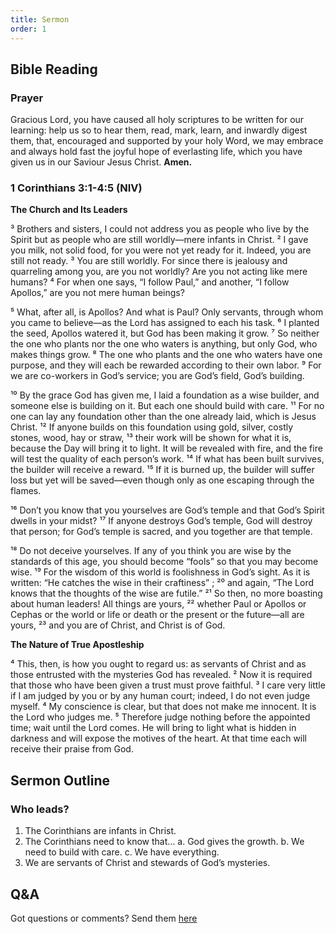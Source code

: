 ```yaml
---
title: Sermon 
order: 1
---
```


## Bible Reading

### Prayer
Gracious Lord, you have caused all holy scriptures to be written for our learning: help us so to hear them, read, mark, learn, and inwardly digest them, that, encouraged and supported by your holy Word, we may embrace and always hold fast the joyful hope of everlasting life, which you have given us in our Saviour Jesus Christ.
**Amen.**


### 1 Corinthians 3:1-4:5 (NIV)

**The Church and Its Leaders**

³ Brothers and sisters, I could not address you as people who live by the Spirit but as people who are still worldly—mere infants in Christ. ² I gave you milk, not solid food, for you were not yet ready for it. Indeed, you are still not ready. ³ You are still worldly. For since there is jealousy and quarreling among you, are you not worldly? Are you not acting like mere humans? ⁴ For when one says, “I follow Paul,” and another, “I follow Apollos,” are you not mere human beings?

⁵ What, after all, is Apollos? And what is Paul? Only servants, through whom you came to believe—as the Lord has assigned to each his task. ⁶ I planted the seed, Apollos watered it, but God has been making it grow. ⁷ So neither the one who plants nor the one who waters is anything, but only God, who makes things grow. ⁸ The one who plants and the one who waters have one purpose, and they will each be rewarded according to their own labor. ⁹ For we are co-workers in God’s service; you are God’s field, God’s building.

¹⁰ By the grace God has given me, I laid a foundation as a wise builder, and someone else is building on it. But each one should build with care. ¹¹ For no one can lay any foundation other than the one already laid, which is Jesus Christ. ¹² If anyone builds on this foundation using gold, silver, costly stones, wood, hay or straw, ¹³ their work will be shown for what it is, because the Day will bring it to light. It will be revealed with fire, and the fire will test the quality of each person’s work. ¹⁴ If what has been built survives, the builder will receive a reward. ¹⁵ If it is burned up, the builder will suffer loss but yet will be saved—even though only as one escaping through the flames.

¹⁶ Don’t you know that you yourselves are God’s temple and that God’s Spirit dwells in your midst? ¹⁷ If anyone destroys God’s temple, God will destroy that person; for God’s temple is sacred, and you together are that temple.

¹⁸ Do not deceive yourselves. If any of you think you are wise by the standards of this age, you should become “fools” so that you may become wise. ¹⁹ For the wisdom of this world is foolishness in God’s sight. As it is written: “He catches the wise in their craftiness” ; ²⁰ and again, “The Lord knows that the thoughts of the wise are futile.” ²¹ So then, no more boasting about human leaders! All things are yours, ²² whether Paul or Apollos or Cephas or the world or life or death or the present or the future—all are yours, ²³ and you are of Christ, and Christ is of God.

**The Nature of True Apostleship**

⁴ This, then, is how you ought to regard us: as servants of Christ and as those entrusted with the mysteries God has revealed. ² Now it is required that those who have been given a trust must prove faithful. ³ I care very little if I am judged by you or by any human court; indeed, I do not even judge myself. ⁴ My conscience is clear, but that does not make me innocent. It is the Lord who judges me. ⁵ Therefore judge nothing before the appointed time; wait until the Lord comes. He will bring to light what is hidden in darkness and will expose the motives of the heart. At that time each will receive their praise from God.


## Sermon Outline
### Who leads?

1. The Corinthians are infants in Christ. 
2. The Corinthians need to know that…
a. God gives the growth. 
b. We need to build with care. 
c. We have everything. 
3. We are servants of Christ and stewards of God’s mysteries. 




## Q&A
Got questions or comments? Send them [here](https://tinyurl.com/SGHACQuestionsAnswers)
